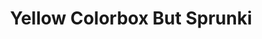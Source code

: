---
slug: yellow-colorbox-but-sprunki
title: Yellow Colorbox But Sprunki
description: "Yellow Colorbox But Sprunki is an exciting online game. Play for free directly in your browser!"
icon: /images/popular_mods/Yellow Colorbox But Sprunki.png
url: https://wowtbc.net/sprunkin/yellow-colorbox/index.html
previewImage: /images/popular_mods/Yellow Colorbox But Sprunki.png
type: popular mods

# SEO配置
seo:
  title: "Yellow Colorbox But Sprunki - Play Free Online Game | Fun Browser Games"
  description: "Yellow Colorbox But Sprunki - Play this fun online game for free in your browser. No download required!"
  ogImage: "/images/popular_mods/Yellow Colorbox But Sprunki.png"
  keywords: "yellow-colorbox-but-sprunki, online game, browser game, free game, popular mods game, play online"

videoUrls:
  - https://www.youtube.com/embed/example1
  - https://www.youtube.com/embed/example2

whyPlay:
  title: "Why Play Yellow Colorbox But Sprunki?"
  items:
    - "Immersive Gameplay: Yellow Colorbox But Sprunki offers an engaging and immersive gaming experience that will keep you entertained for hours"
    - "Challenging Levels: Test your skills with increasingly difficult challenges and obstacles"
    - "Beautiful Graphics: Enjoy stunning visuals and smooth animations that bring the game world to life"
    - "Regular Updates: New content and features are added regularly to keep the game fresh and exciting"
    - "Free to Play: Experience all the fun without spending a penny"
    - "Community Features: Connect with other players, share strategies, and compete for high scores"
    - "Cross-Platform: Play on any device with a web browser, no downloads required"

features:
  title: "Key Features of Yellow Colorbox But Sprunki"
  image: "/images/popular_mods/Yellow Colorbox But Sprunki.png"
  items:
    - "Intuitive Controls: Easy to learn controls make Yellow Colorbox But Sprunki accessible for players of all skill levels"
    - "Multiple Game Modes: Enjoy various gameplay options that provide different challenges and experiences"
    - "Character Customization: Personalize your gaming experience with unique characters and items"
    - "Achievement System: Complete special tasks to earn rewards and recognition"
    - "Leaderboards: Compete with players worldwide and see who can achieve the highest scores"

characteristics:
  title: "Game Characteristics"
  image: "/images/popular_mods/Yellow Colorbox But Sprunki.png"
  items:
    - "Genre: Popular mods game with elements of strategy and skill"
    - "Difficulty: Suitable for both casual gamers and those seeking a challenge"
    - "Play Time: Quick sessions or extended gameplay, depending on your preference"
    - "Art Style: Vibrant and engaging visuals that enhance the gaming experience"
    - "Sound Design: Immersive audio that complements the gameplay perfectly"

info: "Yellow Colorbox But Sprunki is an exciting online game that offers players a unique and engaging gaming experience. With its intuitive controls, stunning visuals, and challenging gameplay, Yellow Colorbox But Sprunki provides hours of entertainment for players of all ages and skill levels. Whether you're looking for a quick gaming session during a break or an extended play session, Yellow Colorbox But Sprunki delivers an immersive experience that will keep you coming back for more. The game features multiple levels of increasing difficulty, ensuring that players are constantly challenged as they progress. With regular updates adding new content and features, Yellow Colorbox But Sprunki remains fresh and exciting, providing endless entertainment options for its growing community of players."

howToPlayIntro: "Welcome to Yellow Colorbox But Sprunki! This guide will walk you through the basics and help you master the game. Whether you're a beginner or looking to improve your skills, these tips and instructions will enhance your gaming experience."

howToPlaySteps:
  - title: "Getting Started"
    description: "Begin your Yellow Colorbox But Sprunki adventure by familiarizing yourself with the controls. Use your keyboard or mouse to navigate through the game interface. The tutorial will guide you through the basic mechanics and help you understand the objectives."
  - title: "Understanding the Objectives"
    description: "In Yellow Colorbox But Sprunki, your main goal is to progress through levels by completing specific objectives. Each level presents unique challenges that require different strategies and approaches."
  - title: "Mastering the Controls"
    description: "Practice using the controls to improve your precision and reaction time. Yellow Colorbox But Sprunki requires quick reflexes and strategic thinking to overcome obstacles and defeat opponents."
  - title: "Utilizing Power-ups"
    description: "Collect power-ups throughout the game to enhance your abilities and overcome difficult challenges. Each power-up offers unique advantages that can be crucial for success."
  - title: "Developing Strategies"
    description: "As you progress in Yellow Colorbox But Sprunki, develop effective strategies for different scenarios. Analyze patterns, anticipate challenges, and adapt your approach to maximize your performance."

faq:
  title: "Frequently Asked Questions about Yellow Colorbox But Sprunki"
  items:
    - question: "Is Yellow Colorbox But Sprunki free to play?"
      answer: "Yes, Yellow Colorbox But Sprunki is completely free to play directly in your web browser. No downloads or purchases are required to enjoy the full game experience."
    - question: "Can I play Yellow Colorbox But Sprunki on mobile devices?"
      answer: "Yes, Yellow Colorbox But Sprunki is optimized for both desktop and mobile play. You can enjoy the game on any device with a web browser and internet connection."
    - question: "Are there any in-game purchases?"
      answer: "While Yellow Colorbox But Sprunki is free to play, there may be optional in-game purchases available for cosmetic items or additional features that don't affect core gameplay."
    - question: "How often is Yellow Colorbox But Sprunki updated?"
      answer: "The developers regularly update Yellow Colorbox But Sprunki with new content, features, and improvements based on player feedback and game performance."
    - question: "Can I play Yellow Colorbox But Sprunki offline?"
      answer: "Currently, Yellow Colorbox But Sprunki requires an internet connection to play as it's a browser-based online game."
    - question: "Is Yellow Colorbox But Sprunki suitable for children?"
      answer: "Yes, Yellow Colorbox But Sprunki is designed to be family-friendly and suitable for players of all ages."
    - question: "How do I report bugs or issues?"
      answer: "If you encounter any problems while playing Yellow Colorbox But Sprunki, you can report them through the game's support page or contact the developers directly through their website."
    - question: "Still Have Questions?"
      answer: "If you have additional questions about Yellow Colorbox But Sprunki that aren't covered in this FAQ, please visit our support center or contact our customer service team for assistance."
---